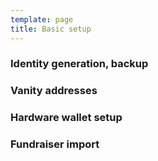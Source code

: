 ```yaml
---
template: page
title: Basic setup
---
```


### Identity generation, backup

### Vanity addresses

### Hardware wallet setup

### Fundraiser import 
